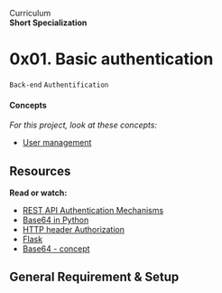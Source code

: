 Curriculum <br>
**Short Specialization** <br>

# 0x01. Basic authentication

`Back-end` `Authentification`

#### Concepts

_For this project, look at these concepts:_

* [User management](https://www.intranet.alxswe.com/concepts/558)

## Resources

**Read or watch:**

* [REST API Authentication Mechanisms](https://www.youtube.com/watch?v=501dpx2IjGY)
* [Base64 in Python](https://www.docs.python.org/3.7/library/base64.html)
* [HTTP header Authorization](https://www.developer.mozilla.org/en-US/docs/Web/HTTP/Headers/Authorization)
* [Flask](https://www.palletsprojects.com/p/flask/)
* [Base64 - concept](https://www.en.wikipedia.org/wiki/Base64)

## General Requirement & Setup

